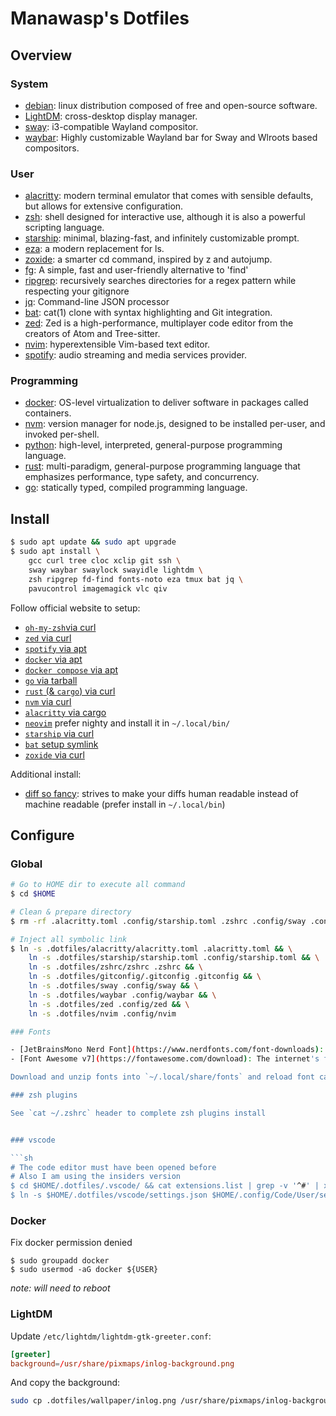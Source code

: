 # Manawasp's Dotfiles

## Overview

### System

- [debian](https://www.debian.org/devel/debian-installer/): linux distribution composed of free and open-source software.
- [LightDM](https://wiki.archlinux.org/title/LightDM): cross-desktop display manager.
- [sway](https://github.com/swaywm/sway): i3-compatible Wayland compositor.
- [waybar](https://github.com/Alexays/Waybar): Highly customizable Wayland bar for Sway and Wlroots based compositors.

### User

- [alacritty](https://alacritty.org/): modern terminal emulator that comes with sensible defaults, but allows for extensive configuration.
- [zsh](https://www.zsh.org/): shell designed for interactive use, although it is also a powerful scripting language.
- [starship](https://starship.rs/guide/): minimal, blazing-fast, and infinitely customizable prompt.
- [eza](https://github.com/eza-community/eza): a modern replacement for ls.
- [zoxide](https://github.com/ajeetdsouza/zoxide): a smarter cd command, inspired by z and autojump.
- [fg](https://github.com/sharkdp/fd): A simple, fast and user-friendly alternative to 'find'
- [ripgrep](https://github.com/BurntSushi/ripgrep): recursively searches directories for a regex pattern while respecting your gitignore
- [jq](https://github.com/jqlang/jq): Command-line JSON processor
- [bat](https://github.com/sharkdp/bat): cat(1) clone with syntax highlighting and Git integration.
- [zed](https://github.com/zed-industries/zed): Zed is a high-performance, multiplayer code editor from the creators of Atom and Tree-sitter.
- [nvim](https://neovim.io/): hyperextensible Vim-based text editor.
- [spotify](https://www.spotify.com/fr/download/linux/): audio streaming and media services provider.

### Programming

- [docker](https://docs.docker.com/engine/install/debian/): OS-level virtualization to deliver software in packages called containers.
- [nvm](https://github.com/nvm-sh/nvm): version manager for node.js, designed to be installed per-user, and invoked per-shell.
- [python](https://www.python.org/downloads/): high-level, interpreted, general-purpose programming language.
- [rust](https://www.rust-lang.org/tools/install): multi-paradigm, general-purpose programming language that emphasizes performance, type safety, and concurrency.
- [go](https://go.dev/doc/install): statically typed, compiled programming language.

## Install

```sh
$ sudo apt update && sudo apt upgrade
$ sudo apt install \
    gcc curl tree cloc xclip git ssh \
    sway waybar swaylock swayidle lightdm \
    zsh ripgrep fd-find fonts-noto eza tmux bat jq \
    pavucontrol imagemagick vlc qiv
```

Follow official website to setup:
- [`oh-my-zsh`via curl](https://ohmyz.sh/#install)
- [`zed` via curl](https://zed.dev/download)
- [`spotify` via apt](https://www.spotify.com/us/download/linux/)
- [`docker` via apt](https://docs.docker.com/engine/install/debian/)
- [`docker compose` via apt](https://docs.docker.com/compose/install/linux/#install-using-the-repository)
- [`go` via tarball](https://go.dev/doc/install)
- [`rust` (& `cargo`) via curl](https://www.rust-lang.org/tools/install)
- [`nvm` via curl](https://github.com/nvm-sh/nvm#installing-and-updating)
- [`alacritty` via cargo](https://github.com/alacritty/alacritty/blob/master/INSTALL.md)
- [`neovim`](https://github.com/neovim/neovim/blob/master/INSTALL.md) prefer nighty and install it in `~/.local/bin/`
- [`starship` via curl](https://starship.rs/guide/)
- [`bat` setup symlink](https://github.com/sharkdp/bat?tab=readme-ov-file#on-ubuntu-using-apt)
- [`zoxide` via curl](https://github.com/ajeetdsouza/zoxide?tab=readme-ov-file#installation)

Additional install:
- [diff so fancy](https://github.com/so-fancy/diff-so-fancy): strives to make your diffs human readable instead of machine readable (prefer install in `~/.local/bin`)

## Configure

### Global

```sh
# Go to HOME dir to execute all command
$ cd $HOME

# Clean & prepare directory
$ rm -rf .alacritty.toml .config/starship.toml .zshrc .config/sway .config/waybar .config/zed

# Inject all symbolic link
$ ln -s .dotfiles/alacritty/alacritty.toml .alacritty.toml && \
    ln -s .dotfiles/starship/starship.toml .config/starship.toml && \
    ln -s .dotfiles/zshrc/zshrc .zshrc && \
    ln -s .dotfiles/gitconfig/.gitconfig .gitconfig && \
    ln -s .dotfiles/sway .config/sway && \
    ln -s .dotfiles/waybar .config/waybar && \
    ln -s .dotfiles/zed .config/zed && \
    ln -s .dotfiles/nvim .config/nvim

### Fonts

- [JetBrainsMono Nerd Font](https://www.nerdfonts.com/font-downloads): JetBrains officially created font for developers
- [Font Awesome v7](https://fontawesome.com/download): The internet's favorite icon library just expanded the menu. _(Needed by my waybar config)._

Download and unzip fonts into `~/.local/share/fonts` and reload font cache `fc-cache -f -v`

### zsh plugins

See `cat ~/.zshrc` header to complete zsh plugins install


### vscode

```sh
# The code editor must have been opened before
# Also I am using the insiders version
$ cd $HOME/.dotfiles/.vscode/ && cat extensions.list | grep -v '^#' | xargs -L1 code --install-extension
$ ln -s $HOME/.dotfiles/vscode/settings.json $HOME/.config/Code/User/settings.json
```

### Docker

Fix docker permission denied

```
$ sudo groupadd docker
$ sudo usermod -aG docker ${USER}
```

_note: will need to reboot_

### LightDM

Update `/etc/lightdm/lightdm-gtk-greeter.conf`:

```conf
[greeter]
background=/usr/share/pixmaps/inlog-background.png
```

And copy the background:

```sh
sudo cp .dotfiles/wallpaper/inlog.png /usr/share/pixmaps/inlog-background.png
```

